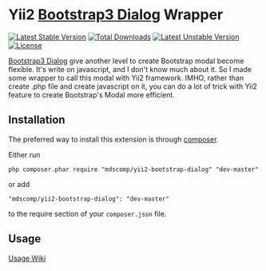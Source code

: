 Yii2 [Bootstrap3 Dialog](https://github.com/nakupanda/bootstrap3-dialog) Wrapper
=============

[![Latest Stable Version](https://poser.pugx.org/mdscomp/yii2-bootstrap-dialog/v/stable)](https://packagist.org/packages/mdscomp/yii2-bootstrap-dialog) [![Total Downloads](https://poser.pugx.org/mdscomp/yii2-bootstrap-dialog/downloads)](https://packagist.org/packages/mdscomp/yii2-bootstrap-dialog) [![Latest Unstable Version](https://poser.pugx.org/mdscomp/yii2-bootstrap-dialog/v/unstable)](https://packagist.org/packages/mdscomp/yii2-bootstrap-dialog) [![License](https://poser.pugx.org/mdscomp/yii2-bootstrap-dialog/license)](https://packagist.org/packages/mdscomp/yii2-bootstrap-dialog)

[Bootstrap3 Dialog](https://github.com/nakupanda/bootstrap3-dialog) give another level to create Bootstrap modal become flexible. It's write on javascript, and I don't know much about it. So I made
some wrapper to call this modal with Yii2 framework. IMHO, rather than create .php file and create javascript on it, you can do a lot of trick with Yii2 feature to create Bootstrap's Modal more efficient. 

Installation
------------

The preferred way to install this extension is through [composer](http://getcomposer.org/download/).

Either run

```
php composer.phar require "mdscomp/yii2-bootstrap-dialog" "dev-master"
```

or add

```
"mdscomp/yii2-bootstrap-dialog": "dev-master"
```

to the require section of your `composer.json` file.


Usage
-----

[Usage Wiki](https://bitbucket.org/mzdani/yii2-bootstrap-dialog/wiki/Usage)